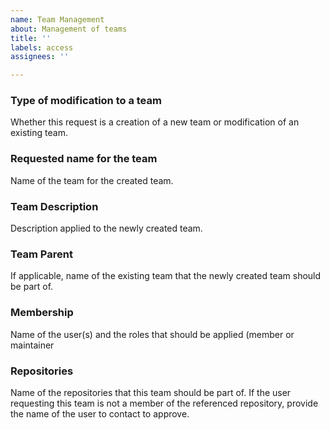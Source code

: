 ```yaml
---
name: Team Management
about: Management of teams
title: ''
labels: access
assignees: ''

---
```


### Type of modification to a team

Whether this request is a creation of a new team or modification of an existing team.

### Requested name for the team

Name of the team for the created team.

### Team Description

Description applied to the newly created team.

### Team Parent

If applicable, name of the existing team that the newly created team should be part of.

### Membership

Name of the user(s) and the roles that should be applied (member or maintainer

### Repositories

Name of the repositories that this team should be part of. If the user requesting this team is not a member of the referenced repository, provide the name of the user to contact to approve. 